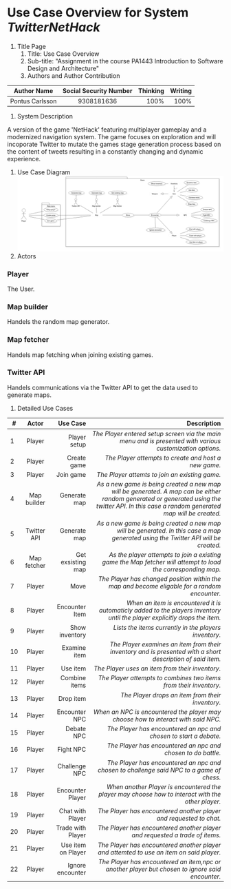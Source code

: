 # Use Case Overview for System _TwitterNetHack_
1. Title Page
    1. Title: Use Case Overview
    1. Sub-title: "Assignment in the course PA1443 Introduction to Software Design and Architecture"
    1. Authors and Author Contribution

| Author Name   | Social Security Number| Thinking  |Writing  |
| ------------- |:-------------:| -----:|-----:|
| Pontus Carlsson  | 9308181636 | 100% |100% |

1. System Description

A version of the game 'NetHack' featuring multiplayer gameplay and a modernized navigation system. The game focuses on exploration and will incoporate Twitter to mutate the games stage generation process based on the content of tweets resulting in a constantly changing and  dynamic experience.
1. Use Case Diagram
![model](https://github.com/carl93/OOD-PA1443-poca16/blob/master/Assignments/model-rev.jpeg "Diagram")
1. Actors
### Player
The User.
### Map builder
Handels the random map generator.
### Map fetcher
Handels map fetching when joining existing games.
### Twitter API
Handels communications via the Twitter API to get the data used to generate maps.
1. Detailed Use Cases

| # | Actor | Use Case | Description |
| - |:-----:|---------:|------------:|
| 1 | Player | Player setup | _The Player entered setup screen via the main menu and is presented with various customization options._ |
| 2 | Player | Create game | _The Player attempts to create and host a new game._ |
| 3 | Player | Join game | _The Player attemts to join an existing game._ |
| 4 | Map builder | Generate map | _As a new game is being created a new map will be generated. A map can be either random generated or generated using the twitter API. In this case a random generated map will be created._ |
| 5 | Twitter API | Generate map | _As a new game is being created a new map will be generated. In this case a map generated using the Twitter API will be created._ |
| 6 | Map fetcher | Get exsisting map | _As the player attempts to join a existing game the Map fetcher will attempt to load the corresponding map._ |
| 7 | Player | Move | _The Player has changed position within the map and become eligable for a random encounter._ |
| 8 | Player | Encounter Item | _When an item is encountered it is automaticly added to the players inventory until the player explicitly drops the item._ |
| 9 | Player | Show inventory | _Lists the items currently in the players inventory._ |
| 10 | Player | Examine item | _The Player examines an item from their inventory and is presented with a short description of said item._ 
| 11 | Player | Use item | _The Player uses an item from their inventory._ |
| 12 | Player | Combine items | _The Player attempts to combines two items from their inventory._ |
| 13 | Player | Drop item | _The Player drops an item from their inventory._ |
| 14 | Player | Encounter NPC | _When an NPC is encountered the player may choose how to interact with said NPC._ |
| 15 | Player | Debate NPC | _The Player has encountered an npc and chosen to start a debate._ |
| 16 | Player | Fight NPC | _The Player has encountered an npc and chosen to do battle._ |
| 17 | Player | Challenge NPC | _The Player has encountered an npc and chosen to challenge said NPC to a game of chess._ |
| 18 | Player | Encounter Player | _When another Player is encountered the player may choose how to interact with the other player._ 
| 19 | Player | Chat with Player | _The Player has encountered another player and requested to chat._ |
| 20 | Player | Trade with Player | _The Player has encountered another player and requested a trade of items._ |
| 21 | Player | Use item on Player | _The Player has encountered another player and attemted to use an item on said player._ |
| 22 | Player | Ignore encounter | _The Player has encountered an item,npc or another player but chosen to ignore said encounter._ |
